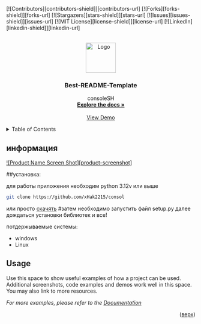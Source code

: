 
<a id="readme-top"></a>

[![Contributors][contributors-shield]][contributors-url]
[![Forks][forks-shield]][forks-url]
[![Stargazers][stars-shield]][stars-url]
[![Issues][issues-shield]][issues-url]
[![MIT License][license-shield]][license-url]
[![LinkedIn][linkedin-shield]][linkedin-url]



<!-- PROJECT LOGO -->

<br />
<div align="center">
  <a href="https://github.com/xHak2215/consol">
    <img src="src/ico_imdge.png" alt="Logo" width="80" height="80">
  </a>

  <h3 align="center">Best-README-Template</h3>

  <p align="center">
    consoleSH
    <br />
    <a href="https://github.com/xHak2215/consol"><strong>Explore the docs »</strong></a>
    <br />
    <br />
    <a href="https://github.com/xHak2215/consol/tree/main/consol">View Demo</a>
  </p>
</div>


<!-- автор -->
<details>
  <summary>Table of Contents</summary>
  <ol>
    <li>
      <a href="#about-the-project">основной проект</a>
      <ul>
    <li>

  </ol>
</details>




<!-- consolSH -->
## информация

[![Product Name Screen Shot][product-screenshot]](https://example.com)

##установка:

для работы приложения необходим python 3.12v или выше  

```sh
git clone https://github.com/xHak2215/consol
```
или просто  <a href="https://github.com/xHak2215/consol/archive/refs/heads/main.zip">скачять</a> 
#затем необходимо запустить файл setup.py далее дождаться установки библиотек и все!


потдержываемые системы:
* windows
* Linux





<!-- USAGE EXAMPLES -->
## Usage

Use this space to show useful examples of how a project can be used. Additional screenshots, code examples and demos work well in this space. You may also link to more resources.

_For more examples, please refer to the [Documentation](https://example.com)_

<p align="right">(<a href="#readme-top">верх</a>)</p>










